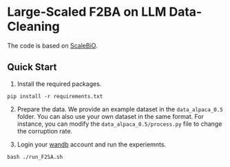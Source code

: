 
# Large-Scaled F2BA on  LLM Data-Cleaning

The code is based on [ScaleBiO](https://github.com/2003pro/ScaleBiO/).

## Quick Start 

1. Install the required packages.
```
pip install -r requirements.txt
```

2. Prepare the data. We provide an example dataset in the `data_alpaca_0.5` folder. You can also use your own dataset in the same format. For instance, you can modify the `data_alpaca_0.5/process.py` file to change the corruption rate.

3. Login your [wandb](https://wandb.ai/) account and run the experiemnts.

```
bash ./run_F2SA.sh
```
